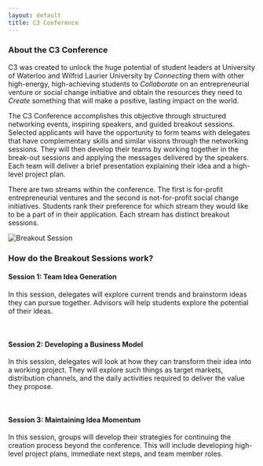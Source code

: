 ```yaml
---
layout: default
title: C3 Conference
---
```

### About the C3 Conference
C3 was created to unlock the huge potential of student leaders at University of Waterloo and Wilfrid Laurier University by *Connecting* them with other high-energy, high-achieving students to *Collaborate* on an entrepreneurial venture or social change initiative and obtain the resources they need to *Create* something that will make a positive, lasting impact on the world.

The C3 Conference accomplishes this objective through structured networking events, inspiring speakers, and guided breakout sessions. Selected applicants will have the opportunity to form teams with delegates that have complementary skills and similar visions through the networking sessions. They will then develop their teams by working together in the break-out sessions and applying the messages delivered by the speakers. Each team will deliver a brief presentation explaining their idea and a high-level project plan.

There are two streams within the conference. The first is for-profit entrepreneurial ventures and the second is not-for-profit social change initiatives. Students rank their preference for which stream they would like to be a part of in their application. Each stream has distinct breakout sessions.

<div class="text-center">
	<img src="http://c3inspire.com/wp-content/uploads/2012/09/breakout_slide-300x135.jpg" alt="Breakout Session" class="conference-breakout img-responsive">
</div>

### How do the Breakout Sessions work?

#### Session 1: Team Idea Generation
In this session, delegates will explore current trends and brainstorm ideas they can pursue together. Advisors will help students explore the potential of their ideas.

<br>

#### Session 2: Developing a Business Model
In this session, delegates will look at how they can transform their idea into a working project. They will explore such things as target markets, distribution channels, and the daily activities required to deliver the value they propose.

<br>

#### Session 3: Maintaining Idea Momentum
In this session, groups will develop their strategies for continuing the creation process beyond the conference. This will include developing high-level project plans, immediate next steps, and team member roles.
